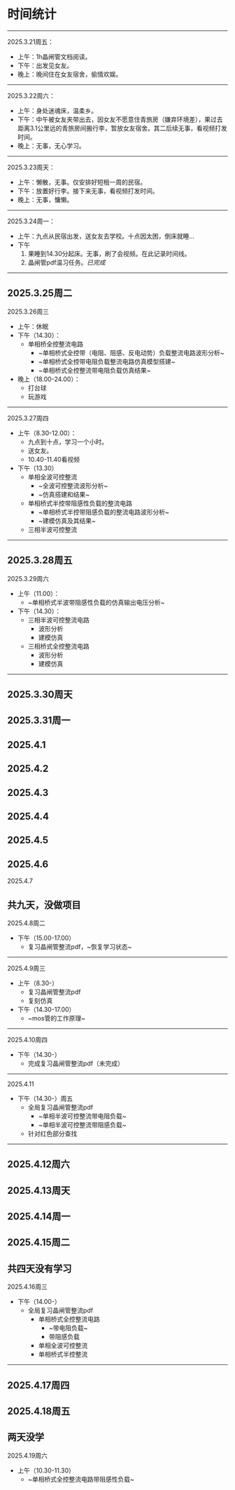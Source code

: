 # 时间统计
--- 
2025.3.21周五：
  * 上午：1h晶闸管文档阅读。
  * 下午：出发见女友。
  * 晚上：晚间住在女友宿舍，偷情欢娱。
---
2025.3.22周六：
  * 上午：身处迷魂床，温柔乡。
  * 下午：中午被女友夹带出去，因女友不愿意住青旅房（嫌弃环境差），果过去距离3.1公里远的青旅房间搬行李，暂放女友宿舍。其二后续无事，看视频打发时间。
  * 晚上：无事，无心学习。
---
2025.3.23周天：
  * 上午：懒散，无事。仅安排好短租一周的民宿。
  * 下午：放置好行李。接下来无事，看视频打发时间。
  * 晚上：无事，慵懒。
--- 
2025.3.24周一：
  * 上午：九点从民宿出发，送女友去学校。十点因太困，倒床就睡...
  * 下午
     1. 果睡到14.30分起床。无事，刷了会视频。在此记录时间线。
     2. 晶闸管pdf温习任务。*已完成*
 ---
 2025.3.25周二
 ---
 2025.3.26周三
  * 上午：休眠
  * 下午（14.30）：
     * 单相桥全控整流电路
       * ~单相桥式全控带（电阻、阻感、反电动势）负载整流电路波形分析~
       * ~单相桥式全控带电阻负载整流电路仿真模型搭建~
       * ~单相桥式全控整流带电阻负载仿真结果~
  * 晚上（18.00-24.00）：
    * 打台球
    * 玩游戏
 ---
 2025.3.27周四
  * 上午（8.30-12.00）：
    * 九点到十点，学习一个小时。
    * 送女友。
    * 10.40-11.40看视频
  * 下午（13.30）
    * 单相全波可控整流
      * ~全波可控整流波形分析~
      * ~仿真搭建和结果~
    * 单相桥式半控带阻感性负载的整流电路
      * ~单相桥式半控带阻感负载的整流电路波形分析~
      * ~建模仿真及其结果~
    * 三相半波可控整流
 ---
 2025.3.28周五
 ---
 2025.3.29周六
  * 上午（11.00）：
    * ~单相桥式半波带阻感性负载的仿真输出电压分析~
  * 下午（14.30）：
    * 三相半波可控整流电路
      * 波形分析
      * 建模仿真
    * 三相桥式全控整流电路
      * 波形分析
      * 建模仿真
  ---
  2025.3.30周天
  ---
  2025.3.31周一
  ---
  2025.4.1
  ---
  2025.4.2
  ---
  2025.4.3
  ---
  2025.4.4
  ---
  2025.4.5
  ---
  2025.4.6
  ---
  2025.4.7
  
  共九天，没做项目
  ---
  2025.4.8周二
  * 下午（15.00-17.00）
    * 复习晶闸管整流pdf，~恢复学习状态~
  ---
  2025.4.9周三
  * 上午（8.30-）
    * 复习晶闸管整流pdf
    * 复刻仿真
  * 下午（14.30-17.00）
    * ~mos管的工作原理~
  ---
  2025.4.10周四
  * 下午（14.30-）
    * 完成复习晶闸管整流pdf（未完成）
  ---
  2025.4.11
  * 下午（14.30-）周五
    * 全局复习晶闸管整流pdf
      * ~单相半波可控整流带电阻负载~
      * ~单相半波可控整流带阻感负载~
    * 针对红色部分查找
  ---
  2025.4.12周六
  ---
  2025.4.13周天
  ---
  2025.4.14周一
  ---
  2025.4.15周二
  ---
  共四天没有学习
  ---
  2025.4.16周三
  * 下午（14.00-）
    * 全局复习晶闸管整流pdf
      * 单相桥式全控整流电路
        * ~带电阻负载~
        * 带阻感负载
      * 单相全波可控整流
      * 单相桥式半控整流
  ---
  2025.4.17周四
  ---
  2025.4.18周五
  ---
  两天没学
  ---
  2025.4.19周六
  * 上午（10.30-11.30）
     * ~单相桥式全控整流电路带阻感性负载~
    
    
  
